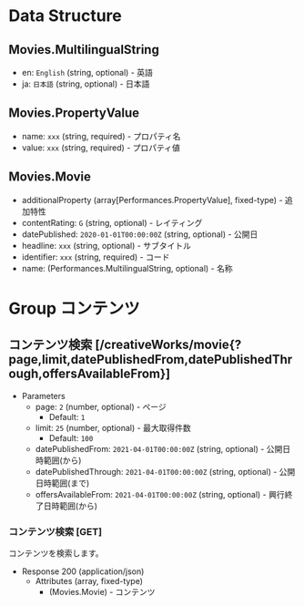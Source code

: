 # Data Structure

## Movies.MultilingualString
+ en: `English` (string, optional) - 英語
+ ja: `日本語` (string, optional) - 日本語

## Movies.PropertyValue
+ name: `xxx` (string, required) - プロパティ名
+ value: `xxx` (string, required) - プロパティ値

## Movies.Movie
+ additionalProperty (array[Performances.PropertyValue], fixed-type) - 追加特性
+ contentRating: `G` (string, optional) - レイティング
+ datePublished: `2020-01-01T00:00:00Z` (string, optional) - 公開日
+ headline: `xxx` (string, optional) - サブタイトル
+ identifier: `xxx` (string, required) - コード
+ name: (Performances.MultilingualString, optional) - 名称

# Group コンテンツ

## コンテンツ検索 [/creativeWorks/movie{?page,limit,datePublishedFrom,datePublishedThrough,offersAvailableFrom}]

+ Parameters
    + page: `2` (number, optional) - ページ
      + Default: `1`
    + limit: `25` (number, optional) - 最大取得件数
      + Default: `100`
    + datePublishedFrom: `2021-04-01T00:00:00Z` (string, optional) - 公開日時範囲(から)
    + datePublishedThrough: `2021-04-01T00:00:00Z` (string, optional) - 公開日時範囲(まで)
    + offersAvailableFrom: `2021-04-01T00:00:00Z` (string, optional) - 興行終了日時範囲(から)

### コンテンツ検索 [GET]
コンテンツを検索します。

+ Response 200 (application/json)
    + Attributes (array, fixed-type)
        + (Movies.Movie) - コンテンツ

<!-- include(../response/400.md) -->
